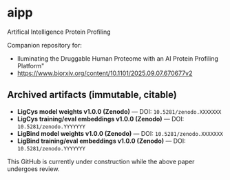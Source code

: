 # aipp
Artifical Intelligence Protein Profiling

Companion repository for:
-  lluminating the Druggable Human Proteome with an AI Protein Profiling Platform"
-  https://www.biorxiv.org/content/10.1101/2025.09.07.670677v2

## Archived artifacts (immutable, citable)

- **LigCys model weights v1.0.0 (Zenodo)** — DOI: `10.5281/zenodo.XXXXXXX`
- **LigCys training/eval embeddings v1.0.0 (Zenodo)** — DOI: `10.5281/zenodo.YYYYYYY`
- **LigBind model weights v1.0.0 (Zenodo)** — DOI: `10.5281/zenodo.XXXXXXX`
- **LigBind training/eval embeddings v1.0.0 (Zenodo)** — DOI: `10.5281/zenodo.YYYYYYY`

This GitHub is currently under construction while the above paper undergoes review.
